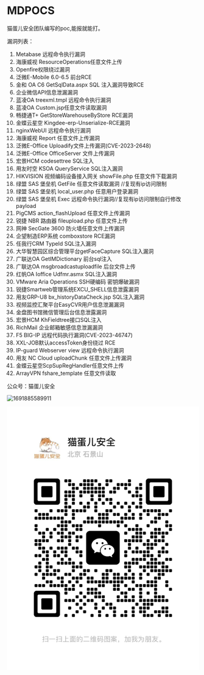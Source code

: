 # MDPOCS

猫蛋儿安全团队编写的poc,能报就能打。

漏洞列表：

1. Metabase 远程命令执行漏洞
2. 海康威视 ResourceOperations任意文件上传
3. Openfire权限绕过漏洞
4. 泛微E-Mobile 6.0-6.5 前台RCE
5. 金和 OA C6 GetSqlData.aspx SQL 注入漏洞导致RCE
6. 企业微信API信息泄漏漏洞
7. 蓝凌OA treexml.tmpl 远程命令执行漏洞
8. 蓝凌OA Custom.jsp任意文件读取漏洞
9. 畅捷通T+ GetStoreWarehouseByStore RCE漏洞
10. 金蝶云星空 Kingdee-erp-Unserialize-RCE漏洞
11. nginxWebUI 远程命令执行漏洞
12. 海康威视 Report 任意文件上传漏洞
13. 泛微E-Office Uploadify文件上传漏洞(CVE-2023-2648)
14. 泛微E-Office OfficeServer 文件上传漏洞
15. 宏景HCM codesettree SQL注入
16. 用友时空 KSOA QueryService SQL注入漏洞
17. HIKVISION 视频编码设备接入网关 showFile.php 任意文件下载漏洞
18. 绿盟 SAS 堡垒机 GetFile 任意文件读取漏洞  //复现有ip访问限制
19. 绿盟 SAS 堡垒机 local_user.php 任意用户登录漏洞
20. 绿盟 SAS 堡垒机 Exec 远程命令执行漏洞//复现有ip访问限制自行修改payload
21. PigCMS action_flashUpload 任意文件上传漏洞
22. 锐捷 NBR 路由器 fileupload.php 任意文件上传
23. 网神 SecGate 3600 防火墙任意文件上传漏洞
24. 企望制造ERP系统 comboxstore RCE漏洞
25. 任我行CRM TypeId SQL注入漏洞
26. 大华智慧园区综合管理平台getFaceCapture SQL注入漏洞
27. 广联达OA GetIMDictionary 前台sql注入
28. 广联达OA msgbroadcastuploadfile 后台文件上传
29. 红帆OA Ioffice Udfmr.asmx  SQL注入漏洞
30. VMware Aria Operations SSH硬编码 密钥爆破漏洞
31. 锐捷Smartweb管理系统EXCU_SHELL信息泄露漏洞
32. 用友GRP-U8 bx_historyDataCheck.jsp SQL注入漏洞
33. 视频监控汇聚平台EasyCVR用户信息泄漏漏洞
34. 金盘图书馆微信管理后台信息泄露漏洞
35. 宏景HCM KhFieldtree接口SQL注入
36. RichMail 企业邮箱敏感信息泄漏漏洞
37. F5 BIG-IP 远程代码执行漏洞(CVE-2023-46747)
38. XXL-JOB默认accessToken身份绕过 RCE
39. IP-guard Webserver view 远程命令执行漏洞
40. 用友 NC Cloud uploadChunk 任意文件上传漏洞
41. 金蝶云星空ScpSupRegHandler任意文件上传
42. ArrayVPN fshare_template 任意文件读取

公众号：猫蛋儿安全

![1691885589911](image/README/1691885589911.png)

![wx](image/README/猫蛋儿微信.jpeg)
